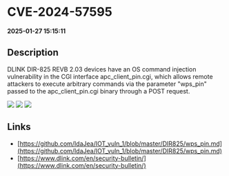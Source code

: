 # CVE-2024-57595

**2025-01-27 15:15:11**

## Description
DLINK DIR-825 REVB 2.03 devices have an OS command injection vulnerability in the CGl interface apc_client_pin.cgi, which allows remote attackers to execute arbitrary commands via the parameter "wps_pin" passed to the apc_client_pin.cgi binary through a POST request.

![](https://img.shields.io/static/v1?label=Score&message=9.8&color=red)
![](https://img.shields.io/static/v1?label=Severity&message=CRITICAL&color=red)
![](https://img.shields.io/static/v1?label=CWE&message=RCE&color=green)

## Links
- [https://github.com/IdaJea/IOT_vuln_1/blob/master/DIR825/wps_pin.md](https://github.com/IdaJea/IOT_vuln_1/blob/master/DIR825/wps_pin.md)
- [https://www.dlink.com/en/security-bulletin/](https://www.dlink.com/en/security-bulletin/)
